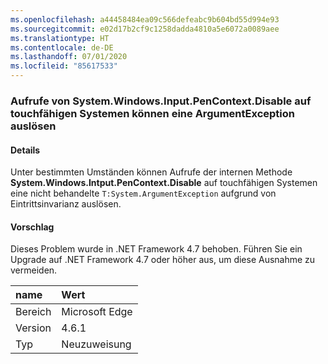 ```yaml
---
ms.openlocfilehash: a44458484ea09c566defeabc9b604bd55d994e93
ms.sourcegitcommit: e02d17b2cf9c1258dadda4810a5e6072a0089aee
ms.translationtype: HT
ms.contentlocale: de-DE
ms.lasthandoff: 07/01/2020
ms.locfileid: "85617533"
---
```

### <a name="calls-to-systemwindowsinputpencontextdisable-on-touch-enabled-systems-may-throw-an-argumentexception"></a>Aufrufe von System.Windows.Input.PenContext.Disable auf touchfähigen Systemen können eine ArgumentException auslösen

#### <a name="details"></a>Details

Unter bestimmten Umständen können Aufrufe der internen Methode **System.Windows.Intput.PenContext.Disable** auf touchfähigen Systemen eine nicht behandelte `T:System.ArgumentException` aufgrund von Eintrittsinvarianz auslösen.

#### <a name="suggestion"></a>Vorschlag

Dieses Problem wurde in .NET Framework 4.7 behoben. Führen Sie ein Upgrade auf .NET Framework 4.7 oder höher aus, um diese Ausnahme zu vermeiden.

| name    | Wert       |
|:--------|:------------|
| Bereich   | Microsoft Edge        |
| Version | 4.6.1       |
| Typ    | Neuzuweisung |
